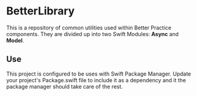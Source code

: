 # BetterLibrary
This is a repository of common utilities used within Better Practice components. They are divided up into two Swift Modules: **Async** and **Model**. 

## Use
This project is configured to be uses with Swift Package Manager. Update your project's Package.swift file to include it as a dependency and it the package manager should take care of the rest.